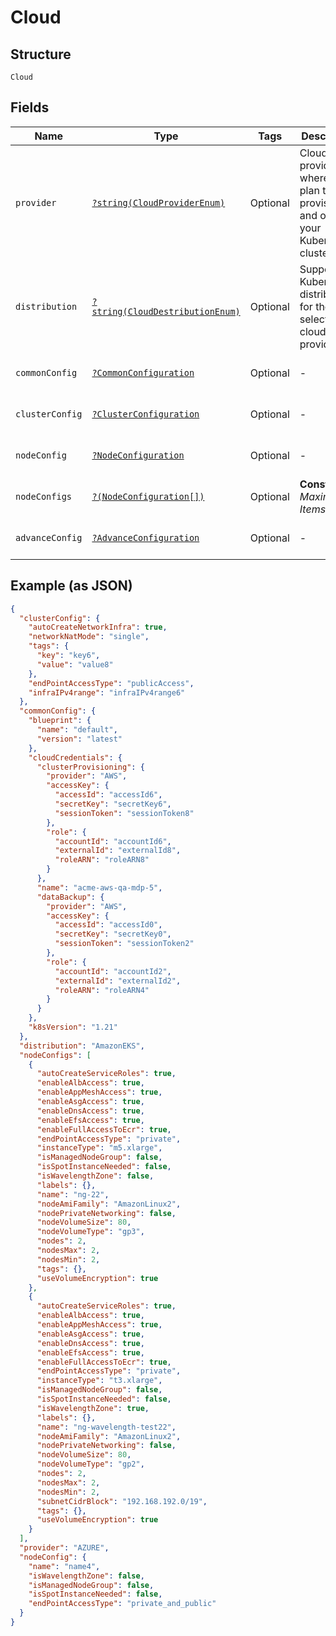 
# Cloud

## Structure

`Cloud`

## Fields

| Name | Type | Tags | Description | Getter | Setter |
|  --- | --- | --- | --- | --- | --- |
| `provider` | [`?string(CloudProviderEnum)`](../../doc/models/cloud-provider-enum.md) | Optional | Cloud provider where you plan to provision and operate your Kubernetes cluster. | getProvider(): ?string | setProvider(?string provider): void |
| `distribution` | [`?string(CloudDestributionEnum)`](../../doc/models/cloud-destribution-enum.md) | Optional | Supported Kubernetes distribution for the selected cloud provider. | getDistribution(): ?string | setDistribution(?string distribution): void |
| `commonConfig` | [`?CommonConfiguration`](../../doc/models/common-configuration.md) | Optional | - | getCommonConfig(): ?CommonConfiguration | setCommonConfig(?CommonConfiguration commonConfig): void |
| `clusterConfig` | [`?ClusterConfiguration`](../../doc/models/cluster-configuration.md) | Optional | - | getClusterConfig(): ?ClusterConfiguration | setClusterConfig(?ClusterConfiguration clusterConfig): void |
| `nodeConfig` | [`?NodeConfiguration`](../../doc/models/node-configuration.md) | Optional | - | getNodeConfig(): ?NodeConfiguration | setNodeConfig(?NodeConfiguration nodeConfig): void |
| `nodeConfigs` | [`?(NodeConfiguration[])`](../../doc/models/node-configuration.md) | Optional | **Constraints**: *Maximum Items*: `100` | getNodeConfigs(): ?array | setNodeConfigs(?array nodeConfigs): void |
| `advanceConfig` | [`?AdvanceConfiguration`](../../doc/models/advance-configuration.md) | Optional | - | getAdvanceConfig(): ?AdvanceConfiguration | setAdvanceConfig(?AdvanceConfiguration advanceConfig): void |

## Example (as JSON)

```json
{
  "clusterConfig": {
    "autoCreateNetworkInfra": true,
    "networkNatMode": "single",
    "tags": {
      "key": "key6",
      "value": "value8"
    },
    "endPointAccessType": "publicAccess",
    "infraIPv4range": "infraIPv4range6"
  },
  "commonConfig": {
    "blueprint": {
      "name": "default",
      "version": "latest"
    },
    "cloudCredentials": {
      "clusterProvisioning": {
        "provider": "AWS",
        "accessKey": {
          "accessId": "accessId6",
          "secretKey": "secretKey6",
          "sessionToken": "sessionToken8"
        },
        "role": {
          "accountId": "accountId6",
          "externalId": "externalId8",
          "roleARN": "roleARN8"
        }
      },
      "name": "acme-aws-qa-mdp-5",
      "dataBackup": {
        "provider": "AWS",
        "accessKey": {
          "accessId": "accessId0",
          "secretKey": "secretKey0",
          "sessionToken": "sessionToken2"
        },
        "role": {
          "accountId": "accountId2",
          "externalId": "externalId2",
          "roleARN": "roleARN4"
        }
      }
    },
    "k8sVersion": "1.21"
  },
  "distribution": "AmazonEKS",
  "nodeConfigs": [
    {
      "autoCreateServiceRoles": true,
      "enableAlbAccess": true,
      "enableAppMeshAccess": true,
      "enableAsgAccess": true,
      "enableDnsAccess": true,
      "enableEfsAccess": true,
      "enableFullAccessToEcr": true,
      "endPointAccessType": "private",
      "instanceType": "m5.xlarge",
      "isManagedNodeGroup": false,
      "isSpotInstanceNeeded": false,
      "isWavelengthZone": false,
      "labels": {},
      "name": "ng-22",
      "nodeAmiFamily": "AmazonLinux2",
      "nodePrivateNetworking": false,
      "nodeVolumeSize": 80,
      "nodeVolumeType": "gp3",
      "nodes": 2,
      "nodesMax": 2,
      "nodesMin": 2,
      "tags": {},
      "useVolumeEncryption": true
    },
    {
      "autoCreateServiceRoles": true,
      "enableAlbAccess": true,
      "enableAppMeshAccess": true,
      "enableAsgAccess": true,
      "enableDnsAccess": true,
      "enableEfsAccess": true,
      "enableFullAccessToEcr": true,
      "endPointAccessType": "private",
      "instanceType": "t3.xlarge",
      "isManagedNodeGroup": false,
      "isSpotInstanceNeeded": false,
      "isWavelengthZone": true,
      "labels": {},
      "name": "ng-wavelength-test22",
      "nodeAmiFamily": "AmazonLinux2",
      "nodePrivateNetworking": false,
      "nodeVolumeSize": 80,
      "nodeVolumeType": "gp2",
      "nodes": 2,
      "nodesMax": 2,
      "nodesMin": 2,
      "subnetCidrBlock": "192.168.192.0/19",
      "tags": {},
      "useVolumeEncryption": true
    }
  ],
  "provider": "AZURE",
  "nodeConfig": {
    "name": "name4",
    "isWavelengthZone": false,
    "isManagedNodeGroup": false,
    "isSpotInstanceNeeded": false,
    "endPointAccessType": "private_and_public"
  }
}
```

